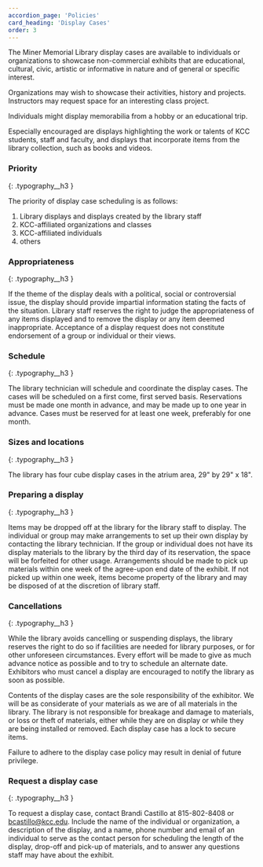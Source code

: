 ```yaml
---
accordion_page: 'Policies'
card_heading: 'Display Cases'
order: 3
---
```


The Miner Memorial Library display cases are available to individuals or organizations to showcase non-commercial exhibits that are educational, cultural, civic, artistic or informative in nature and of general or specific interest. 

Organizations may wish to showcase their activities, history and projects. Instructors may request space for an interesting class project. 

Individuals might display memorabilia from a hobby or an educational trip. 

Especially encouraged are displays highlighting the work or talents of KCC students, staff and faculty, and displays that incorporate items from the library collection, such as books and videos.

### Priority
{: .typography__h3 }

The priority of display case scheduling is as follows:

1. Library displays and displays created by the library staff
2. KCC-affiliated organizations and classes
3. KCC-affiliated individuals
4. others

### Appropriateness
{: .typography__h3 }

If the theme of the display deals with a political, social or controversial issue, the display should provide impartial information stating the facts of the situation. Library staff reserves the right to judge the appropriateness of any items displayed and to remove the display or any item deemed inappropriate. Acceptance of a display request does not constitute endorsement of a group or individual or their views.

### Schedule
{: .typography__h3 }

The library technician will schedule and coordinate the display cases. The cases will be scheduled on a first come, first served basis. Reservations must be made one month in advance, and may be made up to one year in advance. Cases must be reserved for at least one week, preferably for one month.

### Sizes and locations
{: .typography__h3 }

The library has four cube display cases in the atrium area, 29" by 29" x 18". 

### Preparing a display
{: .typography__h3 }

Items may be dropped off at the library for the library staff to display. The individual or group may make arrangements to set up their own display by contacting the library technician. If the group or individual does not have its display materials to the library by the third day of its reservation, the space will be forfeited for other usage. Arrangements should be made to pick up materials within one week of the agree-upon end date of the exhibit. If not picked up within one week, items become property of the library and may be disposed of at the discretion of library staff.

### Cancellations
{: .typography__h3 }

While the library avoids cancelling or suspending displays, the library reserves the right to do so if facilities are needed for library purposes, or for other unforeseen circumstances. Every effort will be made to give as much advance notice as possible and to try to schedule an alternate date. Exhibitors who must cancel a display are encouraged to notify the library as soon as possible.

Contents of the display cases are the sole responsibility of the exhibitor. We will be as considerate of your materials as we are of all materials in the library. The library is not responsible for breakage and damage to materials, or loss or theft of materials, either while they are on display or while they are being installed or removed. Each display case has a lock to secure items.

Failure to adhere to the display case policy may result in denial of future privilege.

### Request a display case
{: .typography__h3 }

To request a display case, contact Brandi Castillo at 815-802-8408 or bcastillo@kcc.edu. Include the name of the individual or organization, a description of the display, and a name, phone number and email of an individual to serve as the contact person for scheduling the length of the display, drop-off and pick-up of materials, and to answer any questions staff may have about the exhibit.​​


